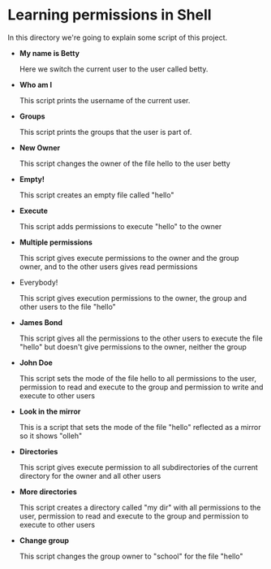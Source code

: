 # Learning permissions in Shell

In this directory we're going to explain some script of this project.

<ul>
<li> <b> My name is Betty </b> </li>
<p> Here we switch the current user to the user called betty. </p>
<li> <b> Who am I </b> </li>
<p> This script prints the username of the current user. </p>
<li> <b> Groups </b> </li>
<p> This script prints the groups that the user is part of. </p>
<li> <b> New Owner </b> </li>
<p> This script changes the owner of the file hello to the user betty </p>
<li> <b> Empty! </b> </li>
<p> This script creates an empty file called "hello"</p>
<li> <b> Execute </b> </li>                                       <p> This script adds permissions to execute "hello" to the owner </p>
<li> <b> Multiple permissions </b> </li>                          <p> This script gives execute permissions to the owner and the group owner, and to the other users gives read permissions </p>
<li> <b> </b> Everybody! </li> 
<p> This script gives execution permissions to the owner, the group and other users to the file "hello"</p>
<li> <b> James Bond </b> </li>
<p> This script gives all the permissions to the other users to execute the file "hello" but doesn't give permissions to the owner, neither the group </p>
<li> <b> John Doe </b> </li> 
<p> This script sets the mode of the file hello to all permissions to the user, permission to read and execute to the group and permission to write and execute to other users </p>
<li> <b> Look in the mirror </b> </li> 
<p> This is a script that sets the mode of the file "hello" reflected as a mirror so it shows "olleh" </p>
<li> <b> Directories </b> </li> 
<p> This script gives execute permission to all subdirectories of the current directory for the owner and all other users </p>
<li> <b> More directories </b> </li>
<p> This script creates a directory called "my dir" with all permissions to the user, permission to read and execute to the group and permission to execute to other users </p>
<li> <b> Change group</b> </li>
<p> This script changes the group owner to "school" for the file "hello" </p>

